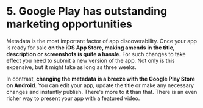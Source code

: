 # 5. Google Play has outstanding marketing opportunities

Metadata is the most important factor of app discoverability. Once your app is ready for sale **on the iOS App Store, making amends in the title, description or screenshots is quite a hassle**. For such changes to take effect you need to submit a new version of the app. Not only is this expensive, but it might take as long as three weeks.

In contrast, **changing the metadata is a breeze with the Google Play Store on Android**. You can edit your app, update the title or make any necessary changes and instantly publish. There's more to it than that. There is an even richer way to present your app with a featured video.
